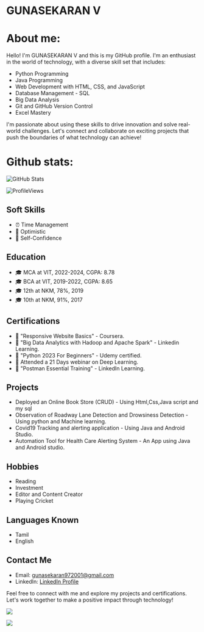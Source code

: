 # GUNASEKARAN V

# About me:
Hello! I'm GUNASEKARAN V and this is my GitHub profile. I'm an enthusiast in the world of technology, with a diverse skill set that includes:

- Python Programming
- Java Programming
- Web Development with HTML, CSS, and        JavaScript
- Database Management - SQL
- Big Data Analysis
- Git and GitHub Version Control
- Excel Mastery

I'm passionate about using these skills to drive innovation and solve real-world challenges. Let's connect and collaborate on exciting projects that push the boundaries of what technology can achieve!


# Github stats:

<!-- GitHub Stats -->
![GitHub Stats](https://github-readme-stats.vercel.app/api?username=Gunasekaran-143&show_icons=true&theme=dark)


<!-- Profile Views -->
![ProfileViews](https://komarev.com/ghpvc/?username=Gunasekaran-143)



<p align = "center" ![Profile Views](https://komarev.com/ghpvc/?username=Gunasekaran-143)>


## Soft Skills

- ⏰ Time Management
- 🌟 Optimistic
- 💪 Self-Confidence

## Education

- 🎓 MCA at VIT, 2022-2024, CGPA: 8.78
- 🎓 BCA at VIT, 2019-2022, CGPA: 8.65
- 🎓 12th at NKM, 78%, 2019
- 🎓 10th at NKM, 91%, 2017

## Certifications

- 📜 "Responsive Website Basics" - Coursera.
- 📜 "Big Data Analytics with Hadoop and Apache Spark" - Linkedin Learning.
- 📜 "Python 2023 For Beginners" - Udemy certified.
- 📜  Attended a 21 Days webinar on Deep Learning. 
- 📜 "Postman Essential Training" - LinkedIn Learning.

## Projects

- Deployed an Online Book Store (CRUD) - Using Html,Css,Java script and my sql
- Observation of Roadway Lane Detection
 and Drowsiness Detection - Using python and Machine learning.
- Covid19 Tracking and alerting application - Using Java and Android Studio.
- Automation Tool for Health Care Alerting System - An App using Java and Android studio.

## Hobbies

- Reading
- Investment
- Editor and Content Creator
- Playing Cricket

## Languages Known

- Tamil
- English

## Contact Me

-  Email: gunasekaran972001@gmail.com
-  LinkedIn: [LinkedIn Profile](https://www.linkedin.com/in/gunasekaran-v3748b720a)

Feel free to connect with me and explore my projects and certifications. Let's work together to make a positive impact through technology!


![](https://github-readme-streak-stats.herokuapp.com/?user=Gunasekaran-143&theme=shades-of-purple&hide_border=false)<br/>

![](https://github-readme-stats.vercel.app/api/top-langs/?username=Gunasekaran-143&theme=shades-of-purple&hide_border=false&include_all_commits=false&count_private=true&layout=compact)



